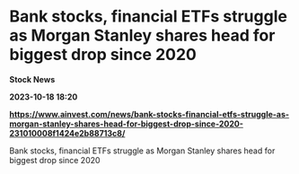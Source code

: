 # Bank stocks, financial ETFs struggle as Morgan Stanley shares head for biggest drop since 2020
**Stock News**

**2023-10-18 18:20**

**https://www.ainvest.com/news/bank-stocks-financial-etfs-struggle-as-morgan-stanley-shares-head-for-biggest-drop-since-2020-231010008f1424e2b88713c8/**

Bank stocks, financial ETFs struggle as Morgan Stanley shares head for biggest drop since 2020
